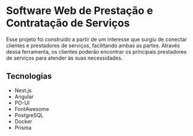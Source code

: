 # Software Web de Prestação e Contratação de Serviços

Esse projeto foi construído a partir de um interesse que surgiu de conectar clientes e prestadores de serviços, facilitando ambas as partes. Através dessa ferramenta, os clientes poderão encontrar os principais prestadores de serviços para atender às suas necessidades.

## Tecnologias
- Nest.js
- Angular
- PO-UI
- FontAwesome
- PostgreSQL
- Docker
- Prisma
